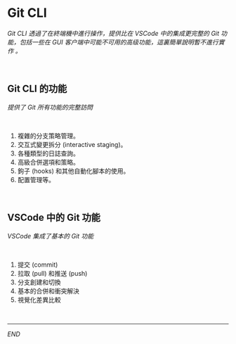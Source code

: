 # Git CLI

_Git CLI 透過了在終端機中進行操作，提供比在 VSCode 中的集成更完整的 Git 功能，包括一些在 GUI 客户端中可能不可用的高级功能，這裏簡單說明暫不進行實作 。_

<br>

## Git CLI 的功能

_提供了 Git 所有功能的完整訪問_

<br>

1. 複雜的分支策略管理。
2. 交互式變更拆分 (interactive staging)。
3. 各種類型的日誌查詢。
4. 高級合併選項和策略。
5. 鉤子 (hooks) 和其他自動化腳本的使用。
6. 配置管理等。

<br>

## VSCode 中的 Git 功能

_VSCode 集成了基本的 Git 功能_

<br>

1. 提交 (commit)
2. 拉取 (pull) 和推送 (push)
3. 分支創建和切換
4. 基本的合併和衝突解決
5. 視覺化差異比較

<br>

---

_END_
